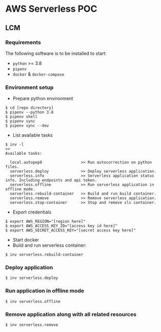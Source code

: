 # AWS Serverless POC

## LCM

### Requirements

The following software is to be installed to start:

- `python` >= 3.8
- `pipenv`
- `docker` & `docker-compose`

### Environment setup

- Prepare python environment

```
$ cd [repo directory]
$ pipenv --python 3.8
$ pipenv shell
$ pipenv sync
$ pipenv sync --dev
```

- List available tasks

```
$ inv -l
>>
Available tasks:

  local.autopep8                 >> Run autocorrection on python files.
  serverless.deploy              >> Deploy serverless application.
  serverless.info                >> Serverless application status info. Including endpoints and api token.
  serverless.offline             >> Run serverless application in offline mode.
  serverless.rebuild-container   >> Build and run build container.
  serverless.remove              >> Remove serverless application.
  serverless.stop-container      >> Stop and remove sls container.

```

- Export credentials

```
$ export AWS_REGION="[region here]"
$ export AWS_ACCESS_KEY_ID="[access key id here]"
$ export AWS_SECRET_ACCESS_KEY="[secret access key here]"

```

- Start docker
- Build and run serverless container:

```
$ inv serverless.rebuild-container
```

### Deploy application

```
$ inv serverless.deploy
```

### Run application in offline mode

```
$ inv serverless.offline
```

### Remove application along with all related resources

```
$ inv serverless.remove
```
